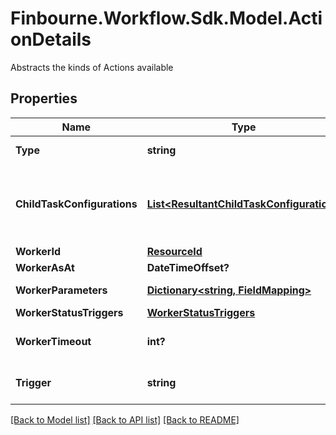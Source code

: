 # Finbourne.Workflow.Sdk.Model.ActionDetails
Abstracts the kinds of Actions available

## Properties

Name | Type | Description | Notes
------------ | ------------- | ------------- | -------------
**Type** | **string** | Type name for this Action | 
**ChildTaskConfigurations** | [**List&lt;ResultantChildTaskConfiguration&gt;**](ResultantChildTaskConfiguration.md) | Tasks can be generated from run worker results; this is the configuration | 
**WorkerId** | [**ResourceId**](ResourceId.md) |  | 
**WorkerAsAt** | **DateTimeOffset?** | Worker AsAt | [optional] 
**WorkerParameters** | [**Dictionary&lt;string, FieldMapping&gt;**](FieldMapping.md) | Parameters for this Worker | [optional] 
**WorkerStatusTriggers** | [**WorkerStatusTriggers**](WorkerStatusTriggers.md) |  | [optional] 
**WorkerTimeout** | **int?** | Worker WorkerTimeout in seconds | [optional] 
**Trigger** | **string** | Trigger on parent task to be invoked | 

[[Back to Model list]](../README.md#documentation-for-models) [[Back to API list]](../README.md#documentation-for-api-endpoints) [[Back to README]](../README.md)

